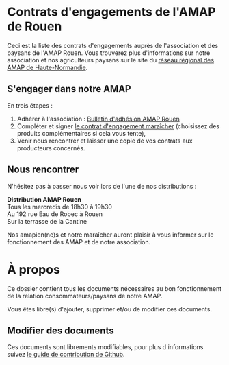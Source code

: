 # Contrats d'engagements de l'AMAP de Rouen

Ceci est la liste des contrats d'engagements auprès de l'association et des paysans de l'AMAP Rouen. Vous trouverez plus d'informations sur notre association et nos agriculteurs paysans sur le site du [réseau régional des AMAP de Haute-Normandie](http://reseau-amap-hn.com/amap/amap-de-rouen).

## S'engager dans notre AMAP
En trois étapes :

 1. Adhérer à l'association : [Bulletin d'adhésion AMAP Rouen](bulletin-adhesion-amap-rouen.md)
 2. Compléter et signer [le contrat d'engagement maraîcher](/contrat-amap-rouen-maraichage.md) (choisissez des produits complémentaires si cela vous tente),
 3. Venir nous rencontrer et laisser une copie de vos contrats aux producteurs concernés.

##  Nous rencontrer
N'hésitez pas à passer nous voir lors de l'une de nos distributions :

**Distribution AMAP Rouen**  
Tous les mercredis de 18h30 à 19h30  
Au 192 rue Eau de Robec à Rouen  
Sur la terrasse de la Cantine

Nos amapien(ne)s et notre maraîcher auront plaisir à vous informer sur le fonctionnement des AMAP et de notre association.

# À propos
Ce dossier contient tous les documents nécessaires au bon fonctionnement de la relation consommateurs/paysans de notre AMAP.

Vous êtes libre(s) d'ajouter, supprimer et/ou de modifier ces documents.

## Modifier des documents
Ces documents sont librements modifiables, pour plus d'informations suivez [le guide de contribution de Github](https://guides.github.com/activities/contributing-to-open-source/).
